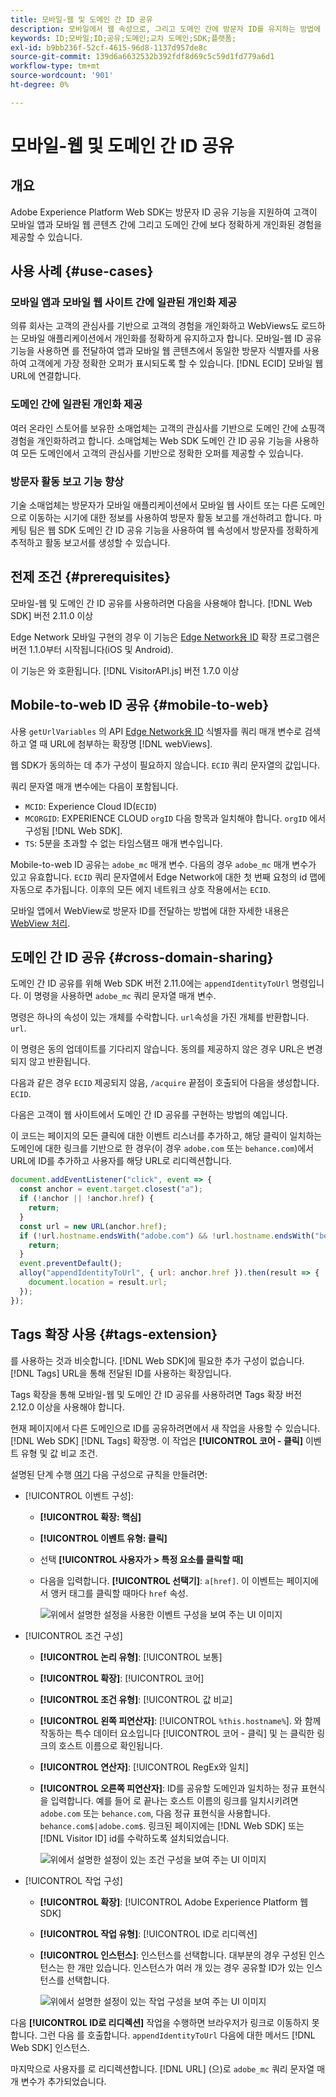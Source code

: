 ```yaml
---
title: 모바일-웹 및 도메인 간 ID 공유
description: 모바일에서 웹 속성으로, 그리고 도메인 간에 방문자 ID를 유지하는 방법에 대해 알아봅니다
keywords: ID;모바일;ID;공유;도메인;교차 도메인;SDK;플랫폼;
exl-id: b9bb236f-52cf-4615-96d8-1137d957de8c
source-git-commit: 139d6a6632532b392fdf8d69c5c59d1fd779a6d1
workflow-type: tm+mt
source-wordcount: '901'
ht-degree: 0%

---
```


# 모바일-웹 및 도메인 간 ID 공유

## 개요

Adobe Experience Platform Web SDK는 방문자 ID 공유 기능을 지원하여 고객이 모바일 앱과 모바일 웹 콘텐츠 간에 그리고 도메인 간에 보다 정확하게 개인화된 경험을 제공할 수 있습니다.

## 사용 사례 {#use-cases}

### 모바일 앱과 모바일 웹 사이트 간에 일관된 개인화 제공

의류 회사는 고객의 관심사를 기반으로 고객의 경험을 개인화하고 WebViews도 로드하는 모바일 애플리케이션에서 개인화를 정확하게 유지하고자 합니다. 모바일-웹 ID 공유 기능을 사용하면 를 전달하여 앱과 모바일 웹 콘텐츠에서 동일한 방문자 식별자를 사용하여 고객에게 가장 정확한 오퍼가 표시되도록 할 수 있습니다. [!DNL ECID] 모바일 웹 URL에 연결합니다.

### 도메인 간에 일관된 개인화 제공

여러 온라인 스토어를 보유한 소매업체는 고객의 관심사를 기반으로 도메인 간에 쇼핑객 경험을 개인화하려고 합니다. 소매업체는 Web SDK 도메인 간 ID 공유 기능을 사용하여 모든 도메인에서 고객의 관심사를 기반으로 정확한 오퍼를 제공할 수 있습니다.

### 방문자 활동 보고 기능 향상

기술 소매업체는 방문자가 모바일 애플리케이션에서 모바일 웹 사이트 또는 다른 도메인으로 이동하는 시기에 대한 정보를 사용하여 방문자 활동 보고를 개선하려고 합니다. 마케팅 팀은 웹 SDK 도메인 간 ID 공유 기능을 사용하여 웹 속성에서 방문자를 정확하게 추적하고 활동 보고서를 생성할 수 있습니다.

## 전제 조건 {#prerequisites}

모바일-웹 및 도메인 간 ID 공유를 사용하려면 다음을 사용해야 합니다. [!DNL Web SDK] 버전 2.11.0 이상

Edge Network 모바일 구현의 경우 이 기능은 [Edge Network용 ID](https://developer.adobe.com/client-sdks/documentation/identity-for-edge-network/) 확장 프로그램은 버전 1.1.0부터 시작됩니다(iOS 및 Android).

이 기능은 와 호환됩니다. [!DNL VisitorAPI.js] 버전 1.7.0 이상

## Mobile-to-web ID 공유 {#mobile-to-web}

사용 `getUrlVariables` 의 API [Edge Network용 ID](https://developer.adobe.com/client-sdks/documentation/identity-for-edge-network/api-reference/#geturlvariables) 식별자를 쿼리 매개 변수로 검색하고 열 때 URL에 첨부하는 확장명 [!DNL webViews].

웹 SDK가 동의하는 데 추가 구성이 필요하지 않습니다. `ECID` 쿼리 문자열의 값입니다.

쿼리 문자열 매개 변수에는 다음이 포함됩니다.

* `MCID`: Experience Cloud ID(`ECID`)
* `MCORGID`: EXPERIENCE CLOUD `orgID` 다음 항목과 일치해야 합니다. `orgID` 에서 구성됨 [!DNL Web SDK].
* `TS`: 5분을 초과할 수 없는 타임스탬프 매개 변수입니다.


Mobile-to-web ID 공유는 `adobe_mc` 매개 변수. 다음의 경우 `adobe_mc` 매개 변수가 있고 유효합니다. `ECID` 쿼리 문자열에서 Edge Network에 대한 첫 번째 요청의 id 맵에 자동으로 추가됩니다. 이후의 모든 에지 네트워크 상호 작용에서는 `ECID`.

모바일 앱에서 WebView로 방문자 ID를 전달하는 방법에 대한 자세한 내용은 [WebView 처리](https://experienceleague.adobe.com/docs/platform-learn/implement-mobile-sdk/app-implementation/web-views.html#implementation).

## 도메인 간 ID 공유 {#cross-domain-sharing}

도메인 간 ID 공유를 위해 Web SDK 버전 2.11.0에는 `appendIdentityToUrl` 명령입니다. 이 명령을 사용하면 `adobe_mc` 쿼리 문자열 매개 변수.

명령은 하나의 속성이 있는 개체를 수락합니다. `url`속성을 가진 개체를 반환합니다. `url`.

이 명령은 동의 업데이트를 기다리지 않습니다. 동의를 제공하지 않은 경우 URL은 변경되지 않고 반환됩니다.

다음과 같은 경우 `ECID` 제공되지 않음, `/acquire` 끝점이 호출되어 다음을 생성합니다. `ECID`.

다음은 고객이 웹 사이트에서 도메인 간 ID 공유를 구현하는 방법의 예입니다.

이 코드는 페이지의 모든 클릭에 대한 이벤트 리스너를 추가하고, 해당 클릭이 일치하는 도메인에 대한 링크를 기반으로 한 경우(이 경우 `adobe.com` 또는 `behance.com`)에서 URL에 ID를 추가하고 사용자를 해당 URL로 리디렉션합니다.

```js
document.addEventListener("click", event => {
  const anchor = event.target.closest("a");
  if (!anchor || !anchor.href) {
    return;
  }
  const url = new URL(anchor.href);
  if (!url.hostname.endsWith("adobe.com") && !url.hostname.endsWith("behance.com")) {
    return;
  }
  event.preventDefault();
  alloy("appendIdentityToUrl", { url: anchor.href }).then(result => {
    document.location = result.url;
  });
});
```

## Tags 확장 사용 {#tags-extension}

를 사용하는 것과 비슷합니다. [!DNL Web SDK]에 필요한 추가 구성이 없습니다. [!DNL Tags] URL을 통해 전달된 ID를 사용하는 확장입니다.

Tags 확장을 통해 모바일-웹 및 도메인 간 ID 공유를 사용하려면 Tags 확장 버전 2.12.0 이상을 사용해야 합니다.

현재 페이지에서 다른 도메인으로 ID를 공유하려면에서 새 작업을 사용할 수 있습니다. [!DNL Web SDK] [!DNL Tags] 확장명. 이 작업은 **[!UICONTROL 코어 - 클릭]** 이벤트 유형 및 값 비교 조건.

설명된 단계 수행 [여기](../../tags/ui/managing-resources/rules.md) 다음 구성으로 규칙을 만들려면:

* [!UICONTROL 이벤트 구성]:
   * **[!UICONTROL 확장: 핵심]**
   * **[!UICONTROL 이벤트 유형: 클릭]**
   * 선택 **[!UICONTROL 사용자가 > 특정 요소를 클릭할 때]**
   * 다음을 입력합니다. **[!UICONTROL 선택기]**: `a[href]`. 이 이벤트는 페이지에서 앵커 태그를 클릭할 때마다 `href` 속성.

     ![위에서 설명한 설정을 사용한 이벤트 구성을 보여 주는 UI 이미지](assets/id-sharing-event-configuration.png)

* [!UICONTROL 조건 구성]
   * **[!UICONTROL 논리 유형]**: [!UICONTROL 보통]
   * **[!UICONTROL 확장]**: [!UICONTROL 코어]
   * **[!UICONTROL 조건 유형]**: [!UICONTROL 값 비교]
   * **[!UICONTROL 왼쪽 피연산자]**: [!UICONTROL `%this.hostname%`]. 와 함께 작동하는 특수 데이터 요소입니다 [!UICONTROL 코어 - 클릭] 및 는 클릭한 링크의 호스트 이름으로 확인됩니다.
   * **[!UICONTROL 연산자]**: [!UICONTROL RegEx와 일치]
   * **[!UICONTROL 오른쪽 피연산자]**: ID를 공유할 도메인과 일치하는 정규 표현식을 입력합니다. 예를 들어 로 끝나는 호스트 이름의 링크를 일치시키려면 `adobe.com` 또는 `behance.com`, 다음 정규 표현식을 사용합니다. `behance.com$|adobe.com$`. 링크된 페이지에는 [!DNL Web SDK] 또는 [!DNL Visitor ID] id를 수락하도록 설치되었습니다.

     ![위에서 설명한 설정이 있는 조건 구성을 보여 주는 UI 이미지](assets/id-sharing-condition-configuration.png)

* [!UICONTROL 작업 구성]
   * **[!UICONTROL 확장]**: [!UICONTROL Adobe Experience Platform 웹 SDK]
   * **[!UICONTROL 작업 유형]**: [!UICONTROL ID로 리디렉션]
   * **[!UICONTROL 인스턴스]**: 인스턴스를 선택합니다. 대부분의 경우 구성된 인스턴스는 한 개만 있습니다. 인스턴스가 여러 개 있는 경우 공유할 ID가 있는 인스턴스를 선택합니다.

     ![위에서 설명한 설정이 있는 작업 구성을 보여 주는 UI 이미지](assets/id-sharing-action-configuration.png)

다음 **[!UICONTROL ID로 리디렉션]** 작업을 수행하면 브라우저가 링크로 이동하지 못합니다. 그런 다음 를 호출합니다. `appendIdentityToUrl` 다음에 대한 메서드 [!DNL Web SDK] 인스턴스.

마지막으로 사용자를 로 리디렉션합니다. [!DNL URL] (으)로 `adobe_mc` 쿼리 문자열 매개 변수가 추가되었습니다.

